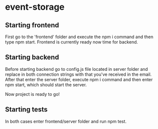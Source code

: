 # event-storage

## Starting frontend

First go to the 'frontend' folder and execute the npm i command and then type npm start.
Frontend is currently ready now time for backend.



## Starting backend

Before starting backend go to config.js file located in server folder and replace in both connection strings <password> with that you've received in the email. 
After that enter the server folder, execute npm i command and then enter npm start, which should start the server.


Now project is ready to go!



## Starting tests

In both cases enter frontend/server folder and run npm test.
